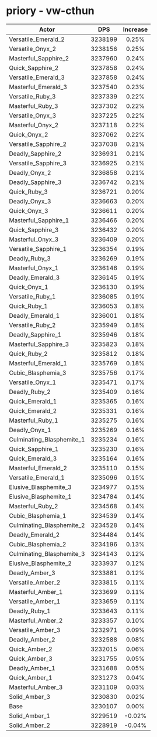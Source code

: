 # priory - vw-cthun
| Actor | DPS | Increase |
|---|:---:|:---:|
|Versatile_Emerald_2|3238199|0.25%|
|Versatile_Onyx_2|3238156|0.25%|
|Masterful_Sapphire_2|3237960|0.24%|
|Quick_Sapphire_2|3237858|0.24%|
|Versatile_Emerald_3|3237858|0.24%|
|Masterful_Emerald_3|3237540|0.23%|
|Versatile_Ruby_3|3237339|0.22%|
|Masterful_Ruby_3|3237302|0.22%|
|Versatile_Onyx_3|3237225|0.22%|
|Masterful_Onyx_2|3237118|0.22%|
|Quick_Onyx_2|3237062|0.22%|
|Versatile_Sapphire_2|3237038|0.21%|
|Deadly_Sapphire_2|3236931|0.21%|
|Versatile_Sapphire_3|3236925|0.21%|
|Deadly_Onyx_2|3236858|0.21%|
|Deadly_Sapphire_3|3236742|0.21%|
|Quick_Ruby_3|3236721|0.20%|
|Deadly_Onyx_3|3236663|0.20%|
|Quick_Onyx_3|3236611|0.20%|
|Masterful_Sapphire_1|3236466|0.20%|
|Quick_Sapphire_3|3236432|0.20%|
|Masterful_Onyx_3|3236409|0.20%|
|Versatile_Sapphire_1|3236354|0.19%|
|Deadly_Ruby_3|3236269|0.19%|
|Masterful_Onyx_1|3236146|0.19%|
|Deadly_Emerald_3|3236145|0.19%|
|Quick_Onyx_1|3236130|0.19%|
|Versatile_Ruby_1|3236085|0.19%|
|Quick_Ruby_1|3236053|0.18%|
|Deadly_Emerald_1|3236001|0.18%|
|Versatile_Ruby_2|3235949|0.18%|
|Deadly_Sapphire_1|3235946|0.18%|
|Masterful_Sapphire_3|3235823|0.18%|
|Quick_Ruby_2|3235812|0.18%|
|Masterful_Emerald_1|3235769|0.18%|
|Cubic_Blasphemia_3|3235756|0.17%|
|Versatile_Onyx_1|3235471|0.17%|
|Deadly_Ruby_2|3235409|0.16%|
|Quick_Emerald_1|3235365|0.16%|
|Quick_Emerald_2|3235331|0.16%|
|Masterful_Ruby_1|3235275|0.16%|
|Deadly_Onyx_1|3235269|0.16%|
|Culminating_Blasphemite_1|3235234|0.16%|
|Quick_Sapphire_1|3235230|0.16%|
|Quick_Emerald_3|3235164|0.16%|
|Masterful_Emerald_2|3235110|0.15%|
|Versatile_Emerald_1|3235096|0.15%|
|Elusive_Blasphemite_3|3234977|0.15%|
|Elusive_Blasphemite_1|3234784|0.14%|
|Masterful_Ruby_2|3234568|0.14%|
|Cubic_Blasphemia_1|3234539|0.14%|
|Culminating_Blasphemite_2|3234528|0.14%|
|Deadly_Emerald_2|3234484|0.14%|
|Cubic_Blasphemia_2|3234196|0.13%|
|Culminating_Blasphemite_3|3234143|0.12%|
|Elusive_Blasphemite_2|3233937|0.12%|
|Deadly_Amber_3|3233881|0.12%|
|Versatile_Amber_2|3233815|0.11%|
|Masterful_Amber_1|3233699|0.11%|
|Versatile_Amber_1|3233659|0.11%|
|Deadly_Ruby_1|3233643|0.11%|
|Masterful_Amber_2|3233357|0.10%|
|Versatile_Amber_3|3232971|0.09%|
|Deadly_Amber_2|3232588|0.08%|
|Quick_Amber_2|3232015|0.06%|
|Quick_Amber_3|3231755|0.05%|
|Deadly_Amber_1|3231688|0.05%|
|Quick_Amber_1|3231273|0.04%|
|Masterful_Amber_3|3231109|0.03%|
|Solid_Amber_3|3230830|0.02%|
|Base|3230107|0.00%|
|Solid_Amber_1|3229519|-0.02%|
|Solid_Amber_2|3228919|-0.04%|
